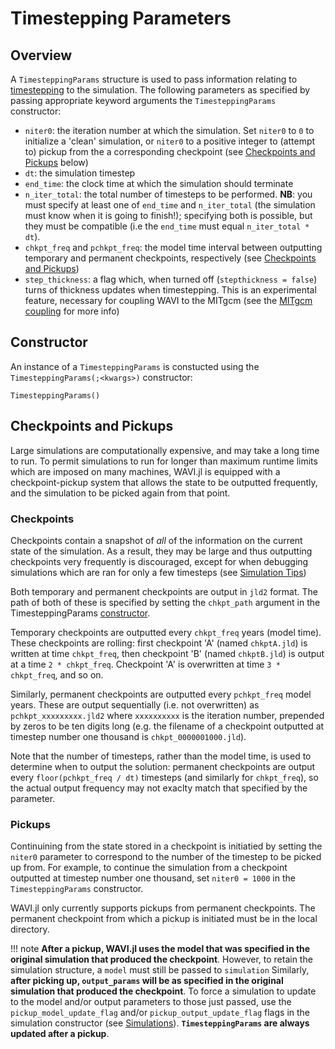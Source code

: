 # Timestepping Parameters

## Overview
A `TimesteppingParams` structure is used to pass information relating to [timestepping](../numerics/timestepping.md) to the simulation. The following parameters as specified by passing appropriate keyword arguments the `TimesteppingParams` constructor:
- `niter0`: the iteration number at which the simulation. Set `niter0` to `0` to initialize a 'clean' simulation, or `niter0` to a positive integer to (attempt to) pickup from the a corresponding checkpoint (see [Checkpoints and Pickups](#Checkpoints-and-Pickups) below)
- `dt`: the simulation timestep
- `end_time`: the clock time at which the simulation should terminate
- `n_iter_total`: the total number of timesteps to be performed. **NB**: you must specify at least one of `end_time` and `n_iter_total` (the simulation must know when it is going to finish!); specifying both is possible, but they must be compatible (i.e the `end_time` must equal `n_iter_total * dt`).
- `chkpt_freq` and `pchkpt_freq`: the model time interval between outputting temporary and permanent checkpoints, respectively (see [Checkpoints and Pickups](#Checkpoints-and-Pickups))
- `step_thickness`: a flag which, when turned off (`stepthickness = false`) turns of thickness updates when timestepping. This is an experimental feature, necessary for coupling WAVI to the MITgcm (see the [MITgcm coupling](../mitgcm_coupling.md) for more info)

## Constructor
An instance of a `TimesteppingParams` is constucted using the `TimesteppingParams(;<kwargs>)` constructor:
```@docs
TimesteppingParams()
```

## Checkpoints and Pickups
Large simulations are computationally expensive, and may take a long time to run. To permit simulations to run for longer than maximum runtime limits which are imposed on many machines, WAVI.jl is equipped with a checkpoint-pickup system that allows the state to be outputted frequently, and the simulation to be picked again from that point. 

### Checkpoints
Checkpoints contain a snapshot of *all* of the information on the current state of the simulation. As a result, they may be large and thus outputting checkpoints very frequently is discouraged, except for when debugging simulations which are ran for only a few timesteps (see [Simulation Tips](../simulation_tips.md))

Both temporary and permanent checkpoints are output in `jld2` format. The path of both of these is specified by setting the `chkpt_path` argument in the TimesteppingParams [constructor](#Constructor).

Temporary checkpoints are outputted every `chkpt_freq` years (model time). These checkpoints are rolling: first checkpoint 'A' (named `chkptA.jld`) is written at time `chkpt_freq`, then checkpoint 'B' (named `chkptB.jld`) is output at a time `2 * chkpt_freq`. Checkpoint 'A' is overwritten at time `3 * chkpt_freq`, and so on.

Similarly, permanent checkpoints are outputted every `pchkpt_freq` model years.  These are output sequentially (i.e. not overwritten) as `pchkpt_xxxxxxxxx.jld2` where `xxxxxxxxxx` is the iteration number, prepended by zeros to be ten digits long (e.g. the filename of a checkpoint outputted at timestep number one thousand is `chkpt_0000001000.jld`).

Note that the number of timesteps, rather than the model time, is used to determine when to output the solution: permanent checkpoints are output every `floor(pchkpt_freq / dt)` timesteps (and similarly for `chkpt_freq`), so the actual output frequency may not exaclty match that specified by the parameter. 

### Pickups
Continuining from the state stored in a checkpoint is initiatied by setting the `niter0` parameter to correspond to the number of the timestep to be picked up from. For example, to continue the simulation from a checkpoint outputted at timestep number one thousand, set `niter0 = 1000` in the `TimesteppingParams` constructor.  

WAVI.jl only currently supports pickups from permanent checkpoints. The permanent checkpoint from which a pickup is initiated must be in the local directory.

!!! note
    **After a pickup, WAVI.jl uses the model that was specified in the original simulation that produced the checkpoint**. However, to retain the simulation structure, a `model` must still be passed to `simulation` Similarly, **after picking up, `output_params` will be as specified in the original simulation that produced the checkpoint**. To force a simulation to update to the model and/or output parameters to those just passed, use the `pickup_model_update_flag` and/or `pickup_output_update_flag` flags in the simulation constructor (see [Simulations](simulations.md)). **`TimesteppingParams` are always updated after a pickup**.  


